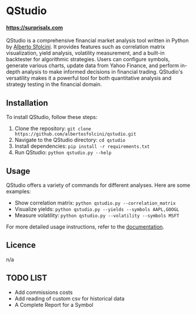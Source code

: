 # QStudio
#### https://surprisalx.com

QStudio is a comprehensive financial market analysis tool written in Python by [Alberto Sfolcini](mailto:a.sfolcini@gmail.com). It provides features such as correlation matrix visualization, yield analysis, volatility measurement, and a built-in backtester for algorithmic strategies. Users can configure symbols, generate various charts, update data from Yahoo Finance, and perform in-depth analysis to make informed decisions in financial trading. QStudio's versatility makes it a powerful tool for both quantitative analysis and strategy testing in the financial domain.


## Installation

To install QStudio, follow these steps:

1. Clone the repository: `git clone https://github.com/albertosfolcini/qstudio.git`
2. Navigate to the QStudio directory: `cd qstudio`
3. Install dependencies: `pip install -r requirements.txt`
4. Run QStudio: `python qstudio.py --help`

## Usage

QStudio offers a variety of commands for different analyses. Here are some examples:

- Show correlation matrix: `python qstudio.py --correlation_matrix`
- Visualize yields: `python qstudio.py --yields --symbols AAPL,GOOGL`
- Measure volatility: `python qstudio.py --volatility --symbols MSFT`

For more detailed usage instructions, refer to the [documentation](https://surprisalx.com/qstudio/index.php).

## Licence
n/a

## TODO LIST
- Add commissions costs
- Add reading of custom csv for historical data
- A Complete Report for a Symbol
